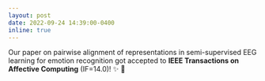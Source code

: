 ```yaml
---
layout: post
date: 2022-09-24 14:39:00-0400
inline: true
---
```

Our paper on pairwise alignment of representations in semi-supervised EEG learning for emotion recognition got accepted to **IEEE Transactions on Affective Computing** (IF=14.0)! :sparkles: :hugs:
